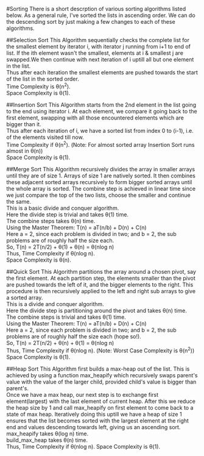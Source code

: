 #Sorting
There is a short descrption of various sorting algorithms listed below. As a general rule, I've sorted the lists in ascending order. We can do the descending sort by just making a few changes to each of these algorithms.

##Selection Sort
This Algorithm sequentially checks the complete list for the smallest element by iterator i, with iterator j running from i+1 to end of list. If the ith element wasn't the smallest, elements at i & smallest j are swapped.We then continue with next iteration of i uptill all but one element in the list.<br>
Thus after each iteration the smallest elements are pushed towards the start of the list in the sorted order.<br>
Time Complexity is &theta;(n<sup>2</sup>).<br>
Space Complexity is &theta;(1).

##Insertion Sort
This Algorithm starts from the 2nd element in the list going to the end using iterator i. At each element, we compare it going back to the first element, swapping with all those encountered elements which are bigger than it.<br>
Thus after each iteration of i, we have a sorted list from index 0 to (i-1), i.e. of the elements visited till now.<br>
Time Complexity if &theta;(n<sup>2</sup>). (Note: For almost sorted array Insertion Sort runs almost in &theta;(n))<br>
Space Complexity is &theta;(1).

##Merge Sort
This Algorithm recursively divides the array in smaller arrays until they are of size 1. Arrays of size 1 are natively sorted. It then combines these adjacent sorted arrays recursively to form bigger sorted arrays until the whole array is sorted. The combine step is achieved in linear time since we just compare the top of the two lists, choose the smaller and continue the same.<br>
This is a basic divide and conquer algorithm.<br>
Here the divide step is trivial and takes &theta;(1) time.<br>
The combine steps takes &theta;(n) time.<br>
Using the Master Theorem: T(n) = aT(n/b) + D(n) + C(n)<br>
Here a = 2, since each problem is divided in two; and b = 2, the sub problems are of roughly half the size each.<br>
So, T(n) = 2T(n/2) + &theta;(1) + &theta;(n) = &theta;(nlog n)<br>
Thus, Time Complexity if &theta;(nlog n).<br>
Space Complexity is &theta;(n).

##Quick Sort
This Algorithm partitions the array around a chosen pivot, say the first element. At each partition step, the elements smaller than the pivot are pushed towards the left of it, and the bigger elements to the right. This procedure is then recursively applied to the left and right sub arrays to give a sorted array.<br>
This is a divide and conquer algorithm.<br>
Here the divide step is partitioning around the pivot and takes &theta;(n) time.<br>
The combine steps is trivial and takes &theta;(1) time.<br>
Using the Master Theorem: T(n) = aT(n/b) + D(n) + C(n)<br>
Here a = 2, since each problem is divided in two; and b = 2, the sub problems are of roughly half the size each (hope so!).<br>
So, T(n) = 2T(n/2) + &theta;(n) + &theta;(1) = &theta;(nlog n)<br>
Thus, Time Complexity if &theta;(nlog n). (Note: Worst Case Complexity is &theta;(n<sup>2</sup>))<br>
Space Complexity is &theta;(1).

##Heap Sort
This Algorithm first builds a max-heap out of the list. This is achieved by using a function max_heapify which recursively swaps parent's value with the value of the larger child, provided child's value is bigger than parent's.<br>
Once we have a max heap, our next step is to exchange first element(largest) with the last element of current heap. After this we reduce the heap size by 1 and call max_heapify on first element to come back to a state of max heap. Iteratively doing this uptill we have a heap of size 1 ensures that the list becomes sorted with the largest element at the right end and values descending towards left, giving us an ascending sort.<br>
max_heapify takes &theta;(log n) time.<br>
build_max_heap takes &theta;(n) time.<br>
Thus, Time Complexity if &theta;(nlog n).
Space Complexity is &theta;(1).